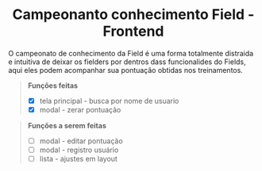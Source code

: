 <div aling="center">
  <h1 align="center">Campeonanto conhecimento Field - Frontend</h1>
  <p>O campeonato de conhecimento da Field é uma forma totalmente distraida e intuitiva de deixar os fielders por dentros dass funcionalides do Fields, aqui eles podem acompanhar sua pontuação obtidas nos treinamentos.</p>
</div>

> **Funções feitas**
> - [x] tela principal - busca por nome de usuario
> - [x] modal - zerar pontuação

> **Funções a serem feitas**
> - [ ] modal - editar pontuação
> - [ ] modal - registro usuário
> - [ ] lista - ajustes em layout
